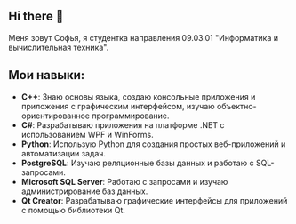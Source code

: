 ## Hi there 👋

Меня зовут Софья, я студентка направления 09.03.01 "Информатика и вычислительная техника".

## Мои навыки:

- **C++**: Знаю основы языка, создаю консольные приложения и приложения с графическим интерфейсом, изучаю объектно-ориентированное программирование.
- **C#**: Разрабатываю приложения на платформе .NET с использованием WPF и WinForms.
- **Python**: Использую Python для создания простых веб-приложений и автоматизации задач.
- **PostgreSQL**: Изучаю реляционные базы данных и работаю с SQL-запросами.
- **Microsoft SQL Server**: Работаю с запросами и изучаю администрирование баз данных.
- **Qt Creator**: Разрабатываю графические интерфейсы для приложений с помощью библиотеки Qt.
